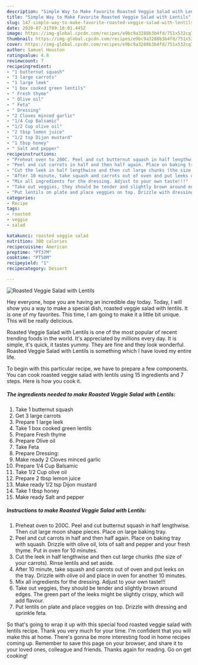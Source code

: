 ```yaml
---
description: "Simple Way to Make Favorite Roasted Veggie Salad with Lentils"
title: "Simple Way to Make Favorite Roasted Veggie Salad with Lentils"
slug: 147-simple-way-to-make-favorite-roasted-veggie-salad-with-lentils
date: 2020-07-31T09:18:01.445Z
image: https://img-global.cpcdn.com/recipes/e9bc9a3288b3b4fd/751x532cq70/roasted-veggie-salad-with-lentils-recipe-main-photo.jpg
thumbnail: https://img-global.cpcdn.com/recipes/e9bc9a3288b3b4fd/751x532cq70/roasted-veggie-salad-with-lentils-recipe-main-photo.jpg
cover: https://img-global.cpcdn.com/recipes/e9bc9a3288b3b4fd/751x532cq70/roasted-veggie-salad-with-lentils-recipe-main-photo.jpg
author: Samuel Houston
ratingvalue: 4.8
reviewcount: 7
recipeingredient:
- "1 butternut squash"
- "3 large carrots"
- "1 large leek"
- "1 box cooked green lentils"
- " Fresh thyme"
- " Olive oil"
- " Feta"
- " Dressing"
- "2 Cloves minced garlic"
- "1/4 Cup Balsamic"
- "1/2 Cup olive oil"
- "2 tbsp lemon juice"
- "1/2 tsp Dijon mustard"
- "1 tbsp honey"
- " Salt and pepper"
recipeinstructions:
- "Preheat oven to 200C. Peel and cut butternut squash in half lengthwise. Then cut large moon shape pieces. Place on large baking tray."
- "Peel and cut carrots in half and then half again. Place on baking tray with squash. Drizzle with olive oil, lots of salt and pepper and your fresh thyme. Put in oven for 10 minutes."
- "Cut the leek in half lengthwise and then cut large chunks (the size of your carrots). Rinse lentils and set aside."
- "After 10 minute, take squash and carrots out of oven and put leeks on the tray. Drizzle with olive oil and place in oven for another 10 minutes."
- "Mix all ingredients for the dressing. Adjust to your own taste!!!"
- "Take out veggies, they should be tender and slightly brown around edges. The green part of the leeks might be slightly crispy, which will add flavour."
- "Put lentils on plate and place veggies on top. Drizzle with dressing and sprinkle feta."
categories:
- Recipe
tags:
- roasted
- veggie
- salad

katakunci: roasted veggie salad 
nutrition: 300 calories
recipecuisine: American
preptime: "PT37M"
cooktime: "PT50M"
recipeyield: "1"
recipecategory: Dessert

---
```



![Roasted Veggie Salad with Lentils](https://img-global.cpcdn.com/recipes/e9bc9a3288b3b4fd/751x532cq70/roasted-veggie-salad-with-lentils-recipe-main-photo.jpg)

Hey everyone, hope you are having an incredible day today. Today, I will show you a way to make a special dish, roasted veggie salad with lentils. It is one of my favorites. This time, I am going to make it a little bit unique. This will be really delicious.

Roasted Veggie Salad with Lentils is one of the most popular of recent trending foods in the world. It's appreciated by millions every day. It is simple, it's quick, it tastes yummy. They are fine and they look wonderful. Roasted Veggie Salad with Lentils is something which I have loved my entire life.




To begin with this particular recipe, we have to prepare a few components. You can cook roasted veggie salad with lentils using 15 ingredients and 7 steps. Here is how you cook it.

<!--inarticleads1-->

##### The ingredients needed to make Roasted Veggie Salad with Lentils:

1. Take 1 butternut squash
1. Get 3 large carrots
1. Prepare 1 large leek
1. Take 1 box cooked green lentils
1. Prepare  Fresh thyme
1. Prepare  Olive oil
1. Take  Feta
1. Prepare  Dressing:
1. Make ready 2 Cloves minced garlic
1. Prepare 1/4 Cup Balsamic
1. Take 1/2 Cup olive oil
1. Prepare 2 tbsp lemon juice
1. Make ready 1/2 tsp Dijon mustard
1. Take 1 tbsp honey
1. Make ready  Salt and pepper




<!--inarticleads2-->

##### Instructions to make Roasted Veggie Salad with Lentils:

1. Preheat oven to 200C. Peel and cut butternut squash in half lengthwise. Then cut large moon shape pieces. Place on large baking tray.
1. Peel and cut carrots in half and then half again. Place on baking tray with squash. Drizzle with olive oil, lots of salt and pepper and your fresh thyme. Put in oven for 10 minutes.
1. Cut the leek in half lengthwise and then cut large chunks (the size of your carrots). Rinse lentils and set aside.
1. After 10 minute, take squash and carrots out of oven and put leeks on the tray. Drizzle with olive oil and place in oven for another 10 minutes.
1. Mix all ingredients for the dressing. Adjust to your own taste!!!
1. Take out veggies, they should be tender and slightly brown around edges. The green part of the leeks might be slightly crispy, which will add flavour.
1. Put lentils on plate and place veggies on top. Drizzle with dressing and sprinkle feta.




So that's going to wrap it up with this special food roasted veggie salad with lentils recipe. Thank you very much for your time. I'm confident that you will make this at home. There's gonna be more interesting food in home recipes coming up. Remember to save this page on your browser, and share it to your loved ones, colleague and friends. Thanks again for reading. Go on get cooking!
